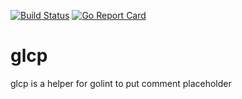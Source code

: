[![Build Status](https://travis-ci.org/motomux/glcp.svg?branch=master)](https://travis-ci.org/motomux/glcp)
[![Go Report Card](https://goreportcard.com/badge/github.com/motomux/glcp)](https://goreportcard.com/report/github.com/motomux/glcp)
# glcp
glcp is a helper for golint to put comment placeholder
